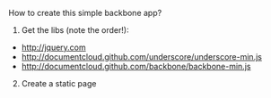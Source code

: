 How to create this simple backbone app?

1. Get the libs (note the order!):
- http://jquery.com
- http://documentcloud.github.com/underscore/underscore-min.js
- http://documentcloud.github.com/backbone/backbone-min.js

2. Create a static page